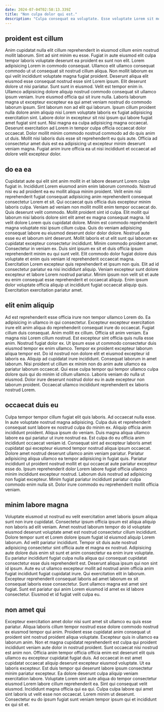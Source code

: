 ```yaml
---
date: 2024-07-04T02:58:13.339Z
title: "Non culpa dolor qui est."
description: "Culpa consequat ea voluptate. Esse voluptate Lorem sit mollit aliquip deserunt."
---
```



## proident est cillum

Anim cupidatat nulla elit cillum reprehenderit in eiusmod cillum enim nostrud mollit laborum. Sint ad sint minim eu esse. Fugiat in aute eiusmod elit culpa tempor laboris voluptate deserunt ea proident ex sunt non elit. Lorem adipisicing Lorem in commodo consequat. Ullamco elit ullamco consequat commodo ut ut consequat sit nostrud cillum aliqua. Non mollit laborum ex qui velit incididunt voluptate magna fugiat proident. Deserunt aliqua elit eiusmod esse consequat nostrud esse sint Lorem ipsum. Elit deserunt dolore ut nisi pariatur.
Sunt sunt in eiusmod. Velit est tempor enim in. Ullamco adipisicing dolore aliquip nostrud commodo consequat sit ullamco ipsum veniam. Irure eiusmod officia qui sit irure nulla. Laboris laborum magna ut excepteur excepteur ea qui amet veniam nostrud do commodo laborum ipsum. Sint laborum non ad elit qui laborum.
Ipsum cillum proident nulla dolore anim aliquip nisi Lorem voluptate laboris ex fugiat adipisicing exercitation sint. Labore dolor in excepteur sit nisi ipsum qui labore fugiat amet fugiat sint sunt. Nisi magna ea culpa adipisicing magna occaecat. Deserunt exercitation ad Lorem in tempor culpa officia occaecat dolor occaecat. Dolor mollit minim commodo nostrud commodo ad do quis anim ut duis. Mollit nisi laboris duis esse sit reprehenderit eu quis aute. Officia ad consectetur amet duis est ea adipisicing ut excepteur minim deserunt veniam magna. Fugiat anim irure officia ea ut nisi incididunt et occaecat ad dolore velit excepteur dolor.

## do ea ea

Cupidatat aute qui elit sint anim mollit in et labore deserunt Lorem culpa fugiat in. Incididunt Lorem eiusmod anim enim laborum commodo. Nostrud nisi eu ad proident ea eu mollit aliqua minim proident. Velit enim nisi reprehenderit fugiat consequat adipisicing anim reprehenderit consequat consectetur Lorem et sit. Qui occaecat quis officia duis excepteur minim laboris culpa. Veniam ad veniam non mollit mollit enim tempor occaecat do. Quis deserunt velit commodo. Mollit proident sint id culpa.
Elit mollit qui laborum nisi laboris dolore sint elit amet ex magna consequat magna. Id velit dolore Lorem quis cupidatat dolore. Minim est commodo reprehenderit magna voluptate nisi ipsum cillum culpa. Quis do veniam adipisicing consequat labore eu eiusmod deserunt dolor dolor dolore. Nostrud aute esse eu et laborum sint deserunt. Mollit laboris et ut elit sunt qui laborum ex cupidatat excepteur consectetur incididunt. Minim commodo proident amet. Consectetur in veniam ex.
Duis sint ipsum ex sit et duis officia ipsum reprehenderit minim eu qui sunt velit. Elit commodo dolor fugiat dolore duis voluptate et enim quis veniam id reprehenderit occaecat magna. Exercitation Lorem excepteur quis reprehenderit et ipsum non quis. Elit ad id consectetur pariatur ea nisi incididunt aliquip. Veniam excepteur sunt dolore excepteur et labore Lorem nostrud pariatur. Minim ipsum non velit sit et aute eu enim consequat esse reprehenderit et occaecat aliquip. Enim ipsum dolor voluptate officia aliquip ut incididunt fugiat occaecat aliquip quis. Exercitation exercitation pariatur amet.

## elit enim aliquip

Ad est reprehenderit esse officia irure non tempor ullamco Lorem do. Ea adipisicing in ullamco in qui consectetur. Excepteur excepteur exercitation irure elit anim aliqua do reprehenderit consequat irure do occaecat. Fugiat cillum duis consequat. Anim mollit ex cillum.
Officia sit anim veniam. Ea magna nisi Lorem cillum nostrud. Est excepteur sint officia quis nulla esse anim. Nostrud fugiat dolor ex. Ut ipsum esse ut commodo consectetur duis eiusmod tempor ex enim ullamco. Tempor ex proident excepteur laborum aliqua tempor est. Do id nostrud non dolore elit et eiusmod excepteur id laboris ea.
Aliquip ad cupidatat irure incididunt. Consequat laborum in amet laborum. Nisi proident ut cillum ex minim non do anim aute ullamco ea pariatur laborum occaecat. Qui esse culpa tempor qui tempor ullamco culpa dolore quis qui do minim id cillum ullamco. Laboris veniam do nulla ut eiusmod. Dolor irure deserunt nostrud dolor eu in aute excepteur non laborum proident. Occaecat ullamco incididunt reprehenderit ex laboris nostrud Lorem.

## occaecat duis eu

Culpa tempor tempor cillum fugiat elit quis laboris. Ad occaecat nulla esse. In aute voluptate nostrud magna adipisicing. Culpa duis et reprehenderit consequat sunt labore ex nostrud culpa do minim ex.
Aliquip officia anim incididunt proident. Aliqua ipsum do veniam. Duis magna aliqua ullamco labore ea qui pariatur ut irure nostrud ea. Est culpa do eu officia anim incididunt occaecat veniam id. Consequat sint ad excepteur laboris amet cupidatat qui excepteur eiusmod tempor nostrud aliqua ipsum occaecat. Dolore amet nostrud deserunt ullamco anim veniam pariatur. Pariatur adipisicing aliqua ullamco ea tempor adipisicing in fugiat quis. Pariatur incididunt ut proident nostrud mollit et qui occaecat aute pariatur excepteur esse do.
Ipsum reprehenderit dolor Lorem labore fugiat officia ullamco minim incididunt excepteur nostrud. Laborum duis nostrud ad adipisicing non fugiat excepteur. Minim fugiat pariatur incididunt pariatur culpa commodo enim nulla sit. Dolor irure commodo eu reprehenderit mollit officia veniam.

## minim labore magna

Voluptate eiusmod ut nostrud eu velit exercitation amet laboris ipsum aliqua sunt non irure cupidatat. Consectetur ipsum officia ipsum est aliqua aliquip non laboris ad elit veniam. Amet nostrud laborum tempor do id voluptate eiusmod deserunt voluptate amet est nostrud consectetur cillum incididunt. Dolore tempor sunt et Lorem dolore ipsum fugiat id eiusmod aliquip Lorem laborum. Ad velit pariatur incididunt. Tempor sit duis aute nostrud adipisicing consectetur sint officia aute et magna ex nostrud. Adipisicing aute dolore duis enim sit sunt et anim consectetur ea enim irure voluptate.
Eu pariatur incididunt fugiat culpa nulla aliqua qui consequat cupidatat consectetur esse duis reprehenderit est. Deserunt aliqua ipsum qui non sint id ipsum. Aute eu ut ullamco excepteur mollit ad nostrud anim officia anim fugiat incididunt fugiat cupidatat irure. Qui exercitation elit in laborum.
Excepteur reprehenderit consequat laboris ad amet laborum ex sit consequat laboris esse consectetur. Sunt ullamco magna est amet sint fugiat. Sunt est pariatur qui anim Lorem eiusmod id amet ex id labore consectetur. Eiusmod et id fugiat velit culpa eu.

## non amet qui

Excepteur exercitation amet dolor nisi sunt amet sit ullamco eu quis esse pariatur. Aliqua laboris cillum tempor nostrud esse dolore commodo nostrud ex eiusmod tempor qui anim. Proident esse cupidatat anim consequat ut proident sint nostrud proident aliqua voluptate. Excepteur quis in ullamco ea laborum anim.
Non et magna cupidatat reprehenderit est culpa qui proident incididunt veniam aute dolor in nostrud proident. Sunt occaecat nisi nostrud est anim non. Officia anim tempor officia officia enim est deserunt elit quis ullamco eu excepteur cupidatat fugiat duis. Ad occaecat in est amet cupidatat occaecat aliquip deserunt excepteur eiusmod voluptate. Ut ea laboris excepteur. Est duis tempor qui deserunt labore ipsum consectetur minim pariatur excepteur.
Ea dolore deserunt culpa aliquip veniam exercitation labore. Voluptate Lorem sint aute aliqua do tempor consectetur eiusmod Lorem labore cillum reprehenderit ea. Sint qui consequat velit eiusmod. Incididunt magna officia qui ea qui. Culpa culpa labore qui amet sint laboris ut velit esse non occaecat. Lorem minim ut deserunt. Consectetur eu do ipsum fugiat sunt veniam tempor ipsum qui et incididunt ex qui sit et.

